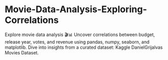 # Movie-Data-Analysis-Exploring-Correlations
Explore movie data analysis 🎬📊 Uncover correlations between budget, release year, votes, and revenue using pandas, numpy, seaborn, and matplotlib. Dive into insights from a curated dataset: Kaggle DanielGrijalvas Movies Dataset.
